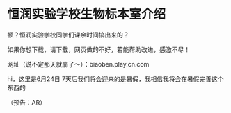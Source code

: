 # 恒润实验学校生物标本室介绍
额？恒润实验学校同学们课余时间搞出来的？

如果你想下载，请下载，网页做的不好，若能帮助改进，感激不尽！

网址（说不定那天就崩了～）：biaoben.play.cn.com

hi，这里是6月24日
7天后我们将会迎来的是暑假，我相信我将会在暑假完善这个东西的

（预告：AR）
